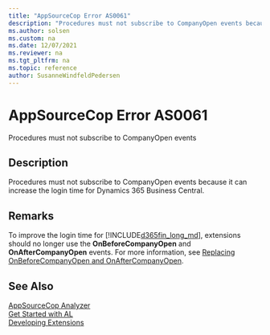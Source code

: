```yaml
---
title: "AppSourceCop Error AS0061"
description: "Procedures must not subscribe to CompanyOpen events because it can increase the login time for Dynamics 365 Business Central."
ms.author: solsen
ms.custom: na
ms.date: 12/07/2021
ms.reviewer: na
ms.tgt_pltfrm: na
ms.topic: reference
author: SusanneWindfeldPedersen
---
```

[//]: # (START>DO_NOT_EDIT)
[//]: # (IMPORTANT:Do not edit any of the content between here and the END>DO_NOT_EDIT.)
[//]: # (Any modifications should be made in the .xml files in the ModernDev repo.)
# AppSourceCop Error AS0061
Procedures must not subscribe to CompanyOpen events

## Description
Procedures must not subscribe to CompanyOpen events because it can increase the login time for Dynamics 365 Business Central.

[//]: # (IMPORTANT: END>DO_NOT_EDIT)

## Remarks
To improve the login time for [!INCLUDE[d365fin_long_md](../includes/d365fin_long_md.md)], extensions should no longer use the **OnBeforeCompanyOpen** and **OnAfterCompanyOpen** events. For more information, see [Replacing OnBeforeCompanyOpen and OnAfterCompanyOpen](../../compliance/apptest-onbeforecompanyopen.md).

## See Also  
[AppSourceCop Analyzer](appsourcecop.md)  
[Get Started with AL](../devenv-get-started.md)  
[Developing Extensions](../devenv-dev-overview.md)  